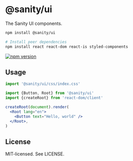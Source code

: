 # @sanity/ui

The Sanity UI components.

```sh
npm install @sanity/ui

# Install peer dependencies
npm install react react-dom react-is styled-components
```

[![npm version](https://img.shields.io/npm/v/@sanity/ui.svg?style=flat-square)](https://www.npmjs.com/package/@sanity/ui)

## Usage

```jsx
import '@sanity/ui/css/index.css'

import {Button, Root} from '@sanity/ui'
import {createRoot} from 'react-dom/client'

createRoot(document).render(
  <Root lang="en">
    <Button text="Hello, world" />
  </Root>,
)
```

## License

MIT-licensed. See LICENSE.
